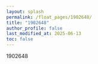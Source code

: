 ```yaml
---
layout: splash
permalink: /float_pages/1902648/
title: "1902648"
author_profile: false
last_modified_at: 2025-06-13
toc: false
---
```

 
1902648
